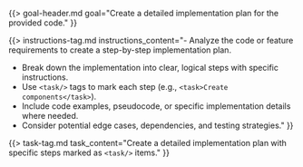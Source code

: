 {{> goal-header.md goal="Create a detailed implementation plan for the provided code." }}

{{> instructions-tag.md instructions_content="- Analyze the code or feature requirements to create a step-by-step implementation plan.
- Break down the implementation into clear, logical steps with specific instructions.
- Use `<task/>` tags to mark each step (e.g., `<task>Create components</task>`).
- Include code examples, pseudocode, or specific implementation details where needed.
- Consider potential edge cases, dependencies, and testing strategies." }}

{{> task-tag.md task_content="Create a detailed implementation plan with specific steps marked as `<task/>` items." }} 